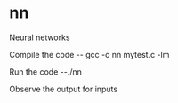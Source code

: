 # nn
Neural networks

Compile the code
-- gcc -o nn mytest.c -lm

Run the code
--./nn

Observe the output for inputs

